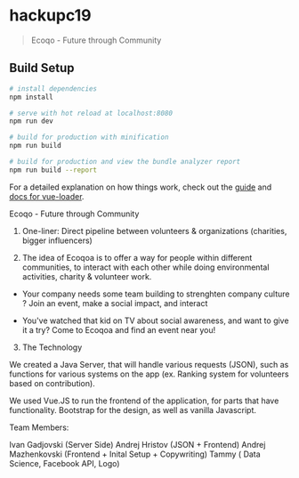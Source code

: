 # hackupc19

> Ecoqo - Future through Community

## Build Setup

``` bash
# install dependencies
npm install

# serve with hot reload at localhost:8080
npm run dev

# build for production with minification
npm run build

# build for production and view the bundle analyzer report
npm run build --report
```

For a detailed explanation on how things work, check out the [guide](http://vuejs-templates.github.io/webpack/) and [docs for vue-loader](http://vuejs.github.io/vue-loader).


Ecoqo - Future through Community

1. One-liner: Direct pipeline between volunteers & organizations (charities, bigger influencers)

2. The idea of Ecoqoa is to offer a way for people within different communities, to interact with each other while doing environmental activities, charity & volunteer work. 

- Your company needs some team building to strenghten company culture ? Join an event, make a social impact, and interact

- You've watched that kid on TV about social awareness, and want to give it a try? Come to Ecoqoa and find an event near you!


3. The Technology

We created a Java Server, that will handle various requests (JSON), such as functions for various systems on the app (ex. Ranking system for volunteers based on contribution). 

We used Vue.JS to run the frontend of the application, for parts that have functionality. Bootstrap for the design, as well as vanilla Javascript. 


Team Members:

Ivan Gadjovski (Server Side)
Andrej Hristov (JSON + Frontend)
Andrej Mazhenkovski (Frontend + Inital Setup + Copywriting)
Tammy ( Data Science, Facebook API, Logo)



